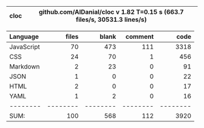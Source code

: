 
cloc|github.com/AlDanial/cloc v 1.82  T=0.15 s (663.7 files/s, 30531.3 lines/s)
--- | ---

Language|files|blank|comment|code
:-------|-------:|-------:|-------:|-------:
JavaScript|70|473|111|3318
CSS|24|70|1|456
Markdown|2|23|0|91
JSON|1|0|0|22
HTML|2|0|0|17
YAML|1|2|0|16
--------|--------|--------|--------|--------
SUM:|100|568|112|3920
